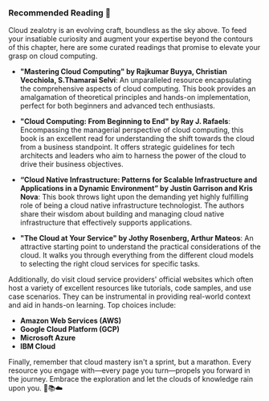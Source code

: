 ### Recommended Reading 📘

Cloud zealotry is an evolving craft, boundless as the sky above. To feed your insatiable curiosity and augment your expertise beyond the contours of this chapter, here are some curated readings that promise to elevate your grasp on cloud computing.

- **"Mastering Cloud Computing" by Rajkumar Buyya, Christian Vecchiola, S.Thamarai Selvi**: An unparalleled resource encapsulating the comprehensive aspects of cloud computing. This book provides an amalgamation of theoretical principles and hands-on implementation, perfect for both beginners and advanced tech enthusiasts.

- **"Cloud Computing: From Beginning to End" by Ray J. Rafaels**: Encompassing the managerial perspective of cloud computing, this book is an excellent read for understanding the shift towards the cloud from a business standpoint. It offers strategic guidelines for tech architects and leaders who aim to harness the power of the cloud to drive their business objectives.

- **“Cloud Native Infrastructure: Patterns for Scalable Infrastructure and Applications in a Dynamic Environment” by Justin Garrison and Kris Nova**: This book throws light upon the demanding yet highly fulfilling role of being a cloud native infrastructure technologist. The authors share their wisdom about building and managing cloud native infrastructure that effectively supports applications.

- **"The Cloud at Your Service" by Jothy Rosenberg, Arthur Mateos**: An attractive starting point to understand the practical considerations of the cloud. It walks you through everything from the different cloud models to selecting the right cloud services for specific tasks.

Additionally, do visit cloud service providers' official websites which often host a variety of excellent resources like tutorials, code samples, and use case scenarios. They can be instrumental in providing real-world context and aid in hands-on learning. Top choices include:

- **Amazon Web Services (AWS)** 
- **Google Cloud Platform (GCP)**
- **Microsoft Azure**
- **IBM Cloud**

Finally, remember that cloud mastery isn't a sprint, but a marathon. Every resource you engage with―every page you turn―propels you forward in the journey. Embrace the exploration and let the clouds of knowledge rain upon you. 🌟📚☁️